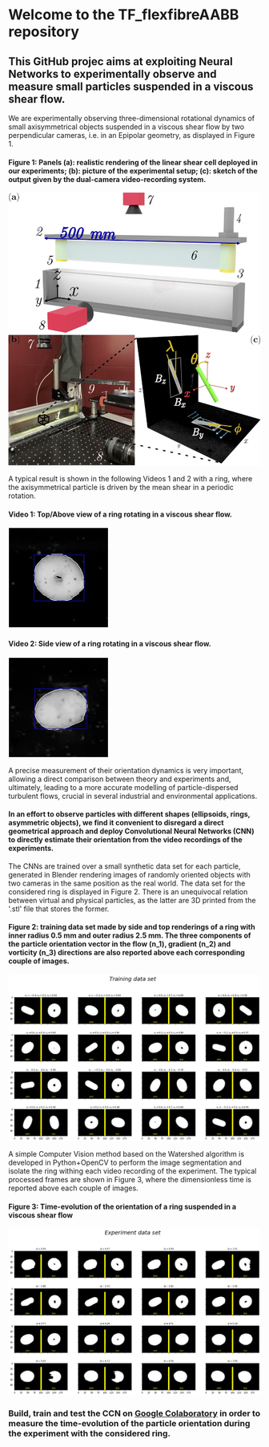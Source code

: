 # Welcome to the  TF_flexfibreAABB repository

## This GitHub projec aims at exploiting Neural Networks to experimentally observe and measure small particles suspended in a viscous shear flow.

We are experimentally observing three-dimensional rotational dynamics of small axisymmetrical objects suspended in a viscous shear flow by two perpendicular cameras, i.e. in an Epipolar geometry, as displayed in Figure 1.
#### Figure 1: Panels (a): realistic rendering of the linear shear cell deployed in our experiments; (b): picture of the experimental setup; (c): sketch of the output given by the dual-camera video-recording system.
![alt text](https://github.com/ddg93/TF_flexfibreAABB/blob/main/setupcomplete.jpg?raw=true)

A typical result is shown in the following Videos 1 and 2 with a ring, where the axisymmetrical particle is driven by the mean shear in a periodic rotation.
#### Video 1: Top/Above view of a ring rotating in a viscous shear flow.
![](https://github.com/ddg93/TF_flexfibreAABB/blob/main/top.gif)
#### Video 2: Side view of a ring rotating in a viscous shear flow.
![](https://github.com/ddg93/TF_flexfibreAABB/blob/main/side.gif)

A precise measurement of their orientation dynamics is very important, allowing a direct comparison between theory and experiments and, ultimately, leading to a more accurate modelling of particle-dispersed turbulent flows, crucial in several industrial and environmental applications.
#### In an effort to observe particles with different shapes (ellipsoids, rings, asymmetric objects), we find it convenient to disregard a direct geometrical approach and deploy Convolutional Neural Networks (CNN) to directly estimate their orientation from the video recordings of the experiments.

The CNNs are trained over a small synthetic data set for each particle, generated in Blender rendering images of randomly oriented objects with two cameras in the same position as the real world. The data set for the considered ring is displayed in Figure 2. There is an unequivocal relation between virtual and physical particles, as the latter are 3D printed from the '.stl' file that stores the former.
#### Figure 2: training data set made by side and top renderings of a ring with inner radius 0.5 mm and outer radius 2.5 mm. The three components of the particle orientation vector in the flow (n_1), gradient (n_2) and vorticity (n_3) directions are also reported above each corresponding couple of images.
![alt text](https://github.com/ddg93/TF_flexfibreAABB/blob/main/training_dataset.png?raw=true)

A simple Computer Vision method based on the Watershed algorithm is developed in Python+OpenCV to perform the image segmentation and isolate the ring withing each video recording of the experiment. The typical processed frames are shown in Figure 3, where the dimensionless time is reported above each couple of images.
#### Figure 3: Time-evolution of the orientation of a ring suspended in a viscous shear flow
![alt text](https://github.com/ddg93/TF_flexfibreAABB/blob/main/time_evolution.png?raw=true)

### Build, train and test the CCN on  [Google Colaboratory](https://colab.research.google.com/github/ddg93/TF_flexfibreAABB/blob/main/RegressDISK_multiview.ipynb) in order to measure the time-evolution of the particle orientation during the experiment with the considered ring. 





